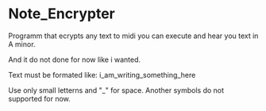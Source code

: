 # Note_Encrypter
Programm that ecrypts any text to midi you can execute and hear you text in A minor.

And it do not done for now like i wanted.

Text must be formated like: i_am_writing_something_here

Use only small letterns and "_" for space. Another symbols do not supported for now.
